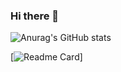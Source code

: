 ### Hi there 👋

![Anurag's GitHub stats](https://github-readme-stats.vercel.app/api?username=Fah4d&show_icons=true&theme=radical)

[![Readme Card](https://github-readme-stats.vercel.app/api/pin/?username=Fah4d&repo=SocialMediaChecker)]
